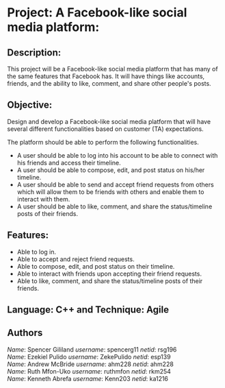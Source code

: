 # Project: A Facebook-like social media platform:

## Description:
This project will be a Facebook-like social media platform that has many of the same features that Facebook has. It will have things like accounts, friends, and the ability to like, comment, and share other people's posts.

## Objective:
Design and develop a Facebook-like social media platform that will have several different functionalities based on customer (TA) expectations.

The platform should be able to perform the following functionalities.
- A user should be able to log into his account to be able to connect with his friends
and access their timeline.
- A user should be able to compose, edit, and post status on his/her timeline.
- A user should be able to send and accept friend requests from others which will allow
them to be friends with others and enable them to interact with them.
- A user should be able to like, comment, and share the status/timeline posts of their
friends.

## Features:
- Able to log in.
- Able to accept and reject friend requests.
- Able to compose, edit, and post status on their timeline.
- Able to interact with friends upon accepting their friend requests.
- Able to like, comment, and share the status/timeline posts of their friends.

## Language: C++ and Technique: Agile


## Authors
*Name*: Spencer Gililand *username*: spencerg11 *netid*: rsg196 <br>
*Name*: Ezekiel Pulido *username*: ZekePulido *netid*: esp139 <br>
*Name*: Andrew McBride *username*: ahm228   *netid*: ahm228 <br>
*Name*: Ruth Mfon-Uko *username*: ruthmfon  *netid*: rkm254 <br>
*Name*: Kenneth Abrefa *username*: Kenn203  *netid*: ka1216 <br>
